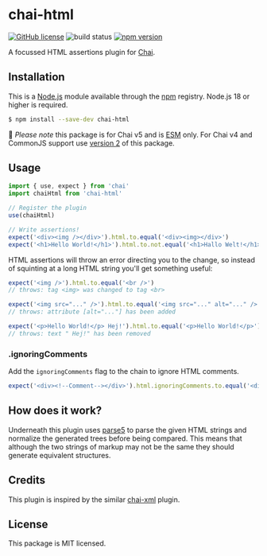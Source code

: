 # chai-html

[![GitHub license](https://img.shields.io/badge/license-MIT-blue.svg)](https://github.com/i-like-robots/chai-html/blob/main/LICENSE) ![build status](https://github.com/i-like-robots/chai-html/actions/workflows/test.yml/badge.svg?branch=main) [![npm version](https://img.shields.io/npm/v/chai-html.svg?style=flat)](https://www.npmjs.com/package/chai-html)

A focussed HTML assertions plugin for [Chai](http://chaijs.com/).

## Installation

This is a [Node.js] module available through the [npm] registry. Node.js 18 or higher is required.

```sh
$ npm install --save-dev chai-html
```

👋 _Please note_ this package is for Chai v5 and is [ESM](https://nodejs.org/api/esm.html) only. For Chai v4 and CommonJS support use [version 2][v2] of this package.

[Node.js]: https://nodejs.org/en/
[npm]: https://www.npmjs.com/
[v2]: https://github.com/i-like-robots/chai-html/tree/v2

## Usage

```js
import { use, expect } from 'chai'
import chaiHtml from 'chai-html'

// Register the plugin
use(chaiHtml)

// Write assertions!
expect('<div><img /></div>').html.to.equal('<div><img></div>')
expect('<h1>Hello World!</h1>').html.to.not.equal('<h1>Hallo Welt!</h1>')
```

HTML assertions will throw an error directing you to the change, so instead of squinting at a long HTML string you'll get something useful:

```js
expect('<img />').html.to.equal('<br />')
// throws: tag <img> was changed to tag <br>

expect('<img src="..." />').html.to.equal('<img src="..." alt="..." />')
// throws: attribute [alt="..."] has been added

expect('<p>Hello World!</p> Hej!').html.to.equal('<p>Hello World!</p>')
// throws: text " Hej!" has been removed
```

### .ignoringComments

Add the `ignoringComments` flag to the chain to ignore HTML comments.

```js
expect('<div><!--Comment--></div>').html.ignoringComments.to.equal('<div></div>')
```

## How does it work?

Underneath this plugin uses [parse5](https://github.com/inikulin/parse5) to parse the given HTML strings and normalize the generated trees before being compared. This means that although the two strings of markup may not be the same they should generate equivalent structures.

## Credits

This plugin is inspired by the similar [chai-xml](https://www.npmjs.com/package/chai-xml) plugin.

## License

This package is MIT licensed.

